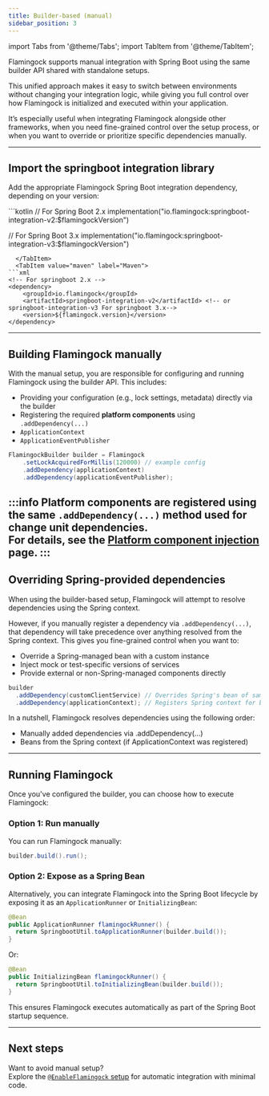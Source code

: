 ```yaml
---
title: Builder-based (manual)
sidebar_position: 3
---
```


import Tabs from '@theme/Tabs';
import TabItem from '@theme/TabItem';

Flamingock supports manual integration with Spring Boot using the same builder API shared with standalone setups. 

This unified approach makes it easy to switch between environments without changing your integration logic, while giving you full control over how Flamingock is initialized and executed within your application.

It’s especially useful when integrating Flamingock alongside other frameworks, when you need fine-grained control over the setup process, or when you want to override or prioritize specific dependencies manually.

---

## Import the springboot integration library

Add the appropriate Flamingock Spring Boot integration dependency, depending on your version:

<Tabs groupId="gradle_maven">
  <TabItem value="gradle" label="Gradle">
```kotlin
// For Spring Boot 2.x
implementation("io.flamingock:springboot-integration-v2:$flamingockVersion")

// For Spring Boot 3.x
implementation("io.flamingock:springboot-integration-v3:$flamingockVersion")
```
  </TabItem>
  <TabItem value="maven" label="Maven">
```xml
<!-- For springboot 2.x -->
<dependency>
    <groupId>io.flamingock</groupId>
    <artifactId>springboot-integration-v2</artifactId> <!-- or  springboot-integration-v3 For springboot 3.x-->
    <version>${flamingock.version}</version>
</dependency>
```
  </TabItem>
</Tabs>

---

## Building Flamingock manually

With the manual setup, you are responsible for configuring and running Flamingock using the builder API. This includes:

- Providing your configuration (e.g., lock settings, metadata) directly via the builder
- Registering the required **platform components** using `.addDependency(...)`
- `ApplicationContext`
- `ApplicationEventPublisher`

```java
FlamingockBuilder builder = Flamingock
    .setLockAcquiredForMillis(120000) // example config
    .addDependency(applicationContext)
    .addDependency(applicationEventPublisher);
```

:::info
Platform components are registered using the same `.addDependency(...)` method used for change unit dependencies.  
For details, see the [Platform component injection](/docs/client-configuration/platform-component-injection.md) page.
:::
---
## Overriding Spring-provided dependencies
When using the builder-based setup, Flamingock will attempt to resolve dependencies using the Spring context.

However, if you manually register a dependency via `.addDependency(...)`, that dependency will take precedence over anything resolved from the Spring context. This gives you fine-grained control when you want to:

- Override a Spring-managed bean with a custom instance
- Inject mock or test-specific versions of services
- Provide external or non-Spring-managed components directly

```java
builder
  .addDependency(customClientService) // Overrides Spring's bean of same type
  .addDependency(applicationContext); // Registers Spring context for base dependency injection
```
In a nutshell, Flamingock resolves dependencies using the following order:
- Manually added dependencies via .addDependency(...)
- Beans from the Spring context (if ApplicationContext was registered)

---

## Running Flamingock

Once you've configured the builder, you can choose how to execute Flamingock:

### Option 1: Run manually

You can run Flamingock manually:

```java
builder.build().run();
```

### Option 2: Expose as a Spring Bean

Alternatively, you can integrate Flamingock into the Spring Boot lifecycle by exposing it as an `ApplicationRunner` or `InitializingBean`:

```java
@Bean
public ApplicationRunner flamingockRunner() {
  return SpringbootUtil.toApplicationRunner(builder.build());
}
```

Or:

```java
@Bean
public InitializingBean flamingockRunner() {
  return SpringbootUtil.toInitializingBean(builder.build());
}
```

This ensures Flamingock executes automatically as part of the Spring Boot startup sequence.

---

## Next steps

Want to avoid manual setup?  
Explore the [`@EnableFlamingock` setup](./enable-flamingock-setup.md) for automatic integration with minimal code.
